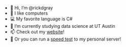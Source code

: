 - 👋 Hi, I’m @rickdgray
- 👀 I like computers
- 💻 My favorite language is C#
- 🏫 I’m currently studying data science at UT Austin
- 📫 Check out my [website](http://rickdgray.com)!
- 🚄 Or you can run a [speed test](http://speedtest.rickdgray.com) to my personal server!
